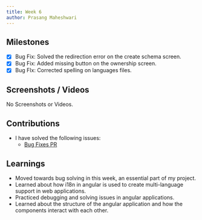 ```yaml
---
title: Week 6
author: Prasang Maheshwari
---
```


## Milestones
- [x] Bug Fix: Solved the redirection error on the create schema screen.
- [x] Bug Fix: Added missing button on the ownership screen.
- [x] Bug FIx: Corrected spelling on languages files. 

## Screenshots / Videos
No Screenshots or Videos.

## Contributions
- I have solved the following issues:
  - [Bug Fixes PR](https://github.com/Sunbird-RC/Admin-Portal/pull/109)

## Learnings
- Moved towards bug solving in this week, an essential part of my project.
- Learned about how i18n in angular is used to create multi-language support in web applications.
- Practiced debugging and solving issues in angular applications.
- Learned about the structure of the angular application and how the components interact with each other.
